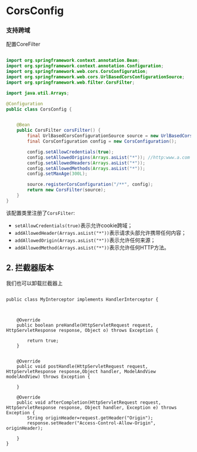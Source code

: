 # CorsConfig

### 支持跨域

配置CoreFilter

```java

import org.springframework.context.annotation.Bean;
import org.springframework.context.annotation.Configuration;
import org.springframework.web.cors.CorsConfiguration;
import org.springframework.web.cors.UrlBasedCorsConfigurationSource;
import org.springframework.web.filter.CorsFilter;

import java.util.Arrays;

@Configuration
public class CorsConfig {


    @Bean
    public CorsFilter corsFilter() {
        final UrlBasedCorsConfigurationSource source = new UrlBasedCorsConfigurationSource();
        final CorsConfiguration config = new CorsConfiguration();

        config.setAllowCredentials(true);
        config.setAllowedOrigins(Arrays.asList("*")); //http:www.a.com
        config.setAllowedHeaders(Arrays.asList("*"));
        config.setAllowedMethods(Arrays.asList("*"));
        config.setMaxAge(300L);

        source.registerCorsConfiguration("/**", config);
        return new CorsFilter(source);
    }
}
```

该配置类里注册了`CorsFilter`:

- `setAllowCredentials(true)`表示允许cookie跨域；
- `addAllowedHeader(Arrays.asList("*"))`表示请求头部允许携带任何内容；
- `addAllowedOrigin(Arrays.asList("*"))`表示允许任何来源；
- `addAllowedMethod(Arrays.asList("*"))`表示允许任何HTTP方法。

## 2. 拦截器版本

我们也可以卸载拦截器上

```

public class MyInterceptor implements HandlerInterceptor {



    @Override
    public boolean preHandle(HttpServletRequest request, HttpServletResponse response, Object o) throws Exception {
    
        return true;
    }


    @Override
    public void postHandle(HttpServletRequest request, HttpServletResponse response,Object handler, ModelAndView modelAndView) throws Exception {

    }

    @Override
    public void afterCompletion(HttpServletRequest request, HttpServletResponse response, Object handler, Exception e) throws Exception {
        String originHeader=request.getHeader("Origin");
        response.setHeader("Access-Control-Allow-Origin", originHeader);

    }
}

```

